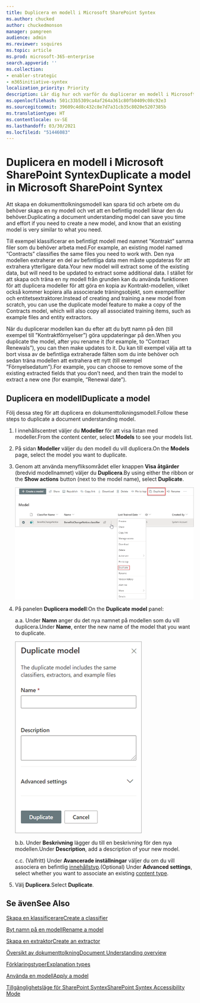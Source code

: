 ```yaml
---
title: Duplicera en modell i Microsoft SharePoint Syntex
ms.author: chucked
author: chuckedmonson
manager: pamgreen
audience: admin
ms.reviewer: ssquires
ms.topic: article
ms.prod: microsoft-365-enterprise
search.appverid: ''
ms.collection:
- enabler-strategic
- m365initiative-syntex
localization_priority: Priority
description: Lär dig hur och varför du duplicerar en modell i Microsoft SharePoint Syntex.
ms.openlocfilehash: 501c33b5309ca4af264a361c80fb0409c08c92e3
ms.sourcegitcommit: 39609c4d8c432c8e7d7a31cb35c8020e5207385b
ms.translationtype: HT
ms.contentlocale: sv-SE
ms.lasthandoff: 03/30/2021
ms.locfileid: "51446083"
---
```

# <a name="duplicate-a-model-in-microsoft-sharepoint-syntex"></a><span data-ttu-id="1ab80-103">Duplicera en modell i Microsoft SharePoint Syntex</span><span class="sxs-lookup"><span data-stu-id="1ab80-103">Duplicate a model in Microsoft SharePoint Syntex</span></span>

<span data-ttu-id="1ab80-104">Att skapa en dokumenttolkningsmodell kan spara tid och arbete om du behöver skapa en ny modell och vet att en befintlig modell liknar den du behöver.</span><span class="sxs-lookup"><span data-stu-id="1ab80-104">Duplicating a document understanding model can save you time and effort if you need to create a new model, and know that an existing model is very similar to what you need.</span></span>

<span data-ttu-id="1ab80-105">Till exempel klassificerar en befintligt modell med namnet ”Kontrakt” samma filer som du behöver arbeta med.</span><span class="sxs-lookup"><span data-stu-id="1ab80-105">For example, an existing model named “Contracts” classifies the same files you need to work with.</span></span> <span data-ttu-id="1ab80-106">Den nya modellen extraherar en del av befintliga data men måste uppdateras för att extrahera ytterligare data.</span><span class="sxs-lookup"><span data-stu-id="1ab80-106">Your new model will extract some of the existing data, but will need to be updated to extract some additional data.</span></span> <span data-ttu-id="1ab80-107">I stället för att skapa och träna en ny modell från grunden kan du använda funktionen för att duplicera modeller för att göra en kopia av Kontrakt-modellen, vilket också kommer kopiera alla associerade träningsobjekt, som exempelfiler och entitetsextraktorer.</span><span class="sxs-lookup"><span data-stu-id="1ab80-107">Instead of creating and training a new model from scratch, you can use the duplicate model feature to make a copy of the Contracts model, which will also copy all associated training items, such as example files and entity extractors.</span></span>

<span data-ttu-id="1ab80-108">När du duplicerar modellen kan du efter att du bytt namn på den (till exempel till ”Kontraktförnyelser”) göra uppdateringar på den.</span><span class="sxs-lookup"><span data-stu-id="1ab80-108">When you duplicate the model, after you rename it (for example, to “Contract Renewals”), you can then make updates to it.</span></span> <span data-ttu-id="1ab80-109">Du kan till exempel välja att ta bort vissa av de befintliga extraherade fälten som du inte behöver och sedan träna modellen att extrahera ett nytt (till exempel ”Förnyelsedatum”).</span><span class="sxs-lookup"><span data-stu-id="1ab80-109">For example, you can choose to remove some of the existing extracted fields that you don’t need, and then train the model to extract a new one (for example, “Renewal date”).</span></span>

## <a name="duplicate-a-model"></a><span data-ttu-id="1ab80-110">Duplicera en modell</span><span class="sxs-lookup"><span data-stu-id="1ab80-110">Duplicate a model</span></span>

<span data-ttu-id="1ab80-111">Följ dessa steg för att duplicera en dokumenttolkningsmodell.</span><span class="sxs-lookup"><span data-stu-id="1ab80-111">Follow these steps to duplicate a document understanding model.</span></span>

1. <span data-ttu-id="1ab80-112">I innehållscentret väljer du **Modeller** för att visa listan med modeller.</span><span class="sxs-lookup"><span data-stu-id="1ab80-112">From the content center, select **Models** to see your models list.</span></span>

2. <span data-ttu-id="1ab80-113">På sidan **Modeller** väljer du den modell du vill duplicera.</span><span class="sxs-lookup"><span data-stu-id="1ab80-113">On the **Models** page, select the model you want to duplicate.</span></span>

3. <span data-ttu-id="1ab80-114">Genom att använda menyfliksområdet eller knappen **Visa åtgärder** (bredvid modellnamnet) väljer du **Duplicera**.</span><span class="sxs-lookup"><span data-stu-id="1ab80-114">By using either the ribbon or the **Show actions** button (next to the model name), select **Duplicate**.</span></span></br>

    ![Skärmbild av sidan Modeller som visar en vald modell med alternativen för Duplicera markerade.](../media/content-understanding/select-model-duplicate-both.png) </br>

4. <span data-ttu-id="1ab80-116">På panelen **Duplicera modell**:</span><span class="sxs-lookup"><span data-stu-id="1ab80-116">On the **Duplicate model** panel:</span></span>

   <span data-ttu-id="1ab80-117">a.</span><span class="sxs-lookup"><span data-stu-id="1ab80-117">a.</span></span> <span data-ttu-id="1ab80-118">Under **Namn** anger du det nya namnet på modellen som du vill duplicera.</span><span class="sxs-lookup"><span data-stu-id="1ab80-118">Under **Name**, enter the new name of the model that you want to duplicate.</span></span></br>

    ![Skärmbild som visar panelen Duplicera modell.](../media/content-understanding/duplicate-model-panel.png) </br>

   <span data-ttu-id="1ab80-120">b.</span><span class="sxs-lookup"><span data-stu-id="1ab80-120">b.</span></span> <span data-ttu-id="1ab80-121">Under **Beskrivning** lägger du till en beskrivning för den nya modellen.</span><span class="sxs-lookup"><span data-stu-id="1ab80-121">Under **Description**, add a description of your new model.</span></span>

   <span data-ttu-id="1ab80-122">c.</span><span class="sxs-lookup"><span data-stu-id="1ab80-122">c.</span></span> <span data-ttu-id="1ab80-123">(Valfritt) Under **Avancerade inställningar** väljer du om du vill associera en befintlig [innehållstyp](/sharepoint/governance/content-type-and-workflow-planning#content-type-overview).</span><span class="sxs-lookup"><span data-stu-id="1ab80-123">(Optional) Under **Advanced settings**, select whether you want to associate an existing [content type](/sharepoint/governance/content-type-and-workflow-planning#content-type-overview).</span></span>

5. <span data-ttu-id="1ab80-124">Välj **Duplicera**.</span><span class="sxs-lookup"><span data-stu-id="1ab80-124">Select **Duplicate**.</span></span>

## <a name="see-also"></a><span data-ttu-id="1ab80-125">Se även</span><span class="sxs-lookup"><span data-stu-id="1ab80-125">See Also</span></span>
[<span data-ttu-id="1ab80-126">Skapa en klassificerare</span><span class="sxs-lookup"><span data-stu-id="1ab80-126">Create a classifier</span></span>](create-a-classifier.md)

[<span data-ttu-id="1ab80-127">Byt namn på en modell</span><span class="sxs-lookup"><span data-stu-id="1ab80-127">Rename a model</span></span>](rename-a-model.md)

[<span data-ttu-id="1ab80-128">Skapa en extraktor</span><span class="sxs-lookup"><span data-stu-id="1ab80-128">Create an extractor</span></span>](create-an-extractor.md)

[<span data-ttu-id="1ab80-129">Översikt av dokumenttolkning</span><span class="sxs-lookup"><span data-stu-id="1ab80-129">Document Understanding overview</span></span>](document-understanding-overview.md)

[<span data-ttu-id="1ab80-130">Förklaringstyper</span><span class="sxs-lookup"><span data-stu-id="1ab80-130">Explanation types</span></span>](explanation-types-overview.md)

[<span data-ttu-id="1ab80-131">Använda en modell</span><span class="sxs-lookup"><span data-stu-id="1ab80-131">Apply a model</span></span>](apply-a-model.md) 

[<span data-ttu-id="1ab80-132">Tillgänglighetsläge för SharePoint Syntex</span><span class="sxs-lookup"><span data-stu-id="1ab80-132">SharePoint Syntex Accessibility Mode</span></span>](accessibility-mode.md)